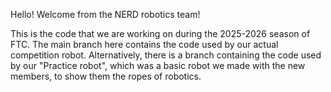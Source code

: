 Hello! Welcome from the NERD robotics team!

This is the code that we are working on during the 2025-2026 season of FTC. The main branch here contains the code used by our actual competition robot. 
Alternatively, there is a branch containing the code used by our "Practice robot", which was a basic robot we made with the new members, to show them the ropes of robotics.
